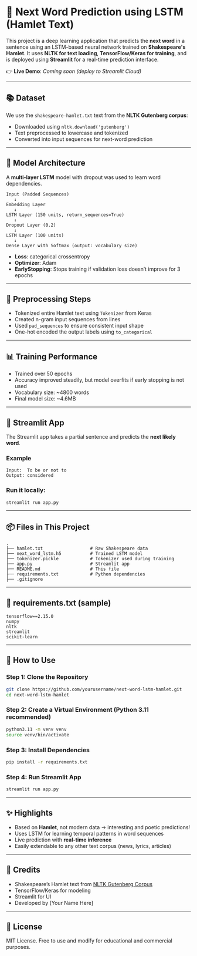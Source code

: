 # 🔮 Next Word Prediction using LSTM (Hamlet Text)

This project is a deep learning application that predicts the **next word** in a sentence using an LSTM-based neural network trained on **Shakespeare's Hamlet**. It uses **NLTK for text loading**, **TensorFlow/Keras for training**, and is deployed using **Streamlit** for a real-time prediction interface.

👉 **Live Demo**: *Coming soon (deploy to Streamlit Cloud)*

---

## 📚 Dataset

We use the `shakespeare-hamlet.txt` text from the **NLTK Gutenberg corpus**:

- Downloaded using `nltk.download('gutenberg')`
- Text preprocessed to lowercase and tokenized
- Converted into input sequences for next-word prediction

---

## 🧠 Model Architecture

A **multi-layer LSTM** model with dropout was used to learn word dependencies.

```
Input (Padded Sequences)
   ↓
Embedding Layer
   ↓
LSTM Layer (150 units, return_sequences=True)
   ↓
Dropout Layer (0.2)
   ↓
LSTM Layer (100 units)
   ↓
Dense Layer with Softmax (output: vocabulary size)
```

- **Loss**: categorical crossentropy
- **Optimizer**: Adam
- **EarlyStopping**: Stops training if validation loss doesn’t improve for 3 epochs

---

## 🧪 Preprocessing Steps

- Tokenized entire Hamlet text using `Tokenizer` from Keras
- Created n-gram input sequences from lines
- Used `pad_sequences` to ensure consistent input shape
- One-hot encoded the output labels using `to_categorical`

---

## 📊 Training Performance

- Trained over 50 epochs
- Accuracy improved steadily, but model overfits if early stopping is not used
- Vocabulary size: ~4800 words
- Final model size: ~4.6MB

---

## 🚀 Streamlit App

The Streamlit app takes a partial sentence and predicts the **next likely word**.

### Example

```
Input:  To be or not to
Output: considered
```

### Run it locally:

```bash
streamlit run app.py
```

---

## 📦 Files in This Project

```
.
├── hamlet.txt                  # Raw Shakespeare data
├── next_word_lstm.h5           # Trained LSTM model
├── tokenizer.pickle            # Tokenizer used during training
├── app.py                      # Streamlit app
├── README.md                   # This file
├── requirements.txt            # Python dependencies
├── .gitignore
```

---

## 📄 requirements.txt (sample)

```
tensorflow==2.15.0
numpy
nltk
streamlit
scikit-learn
```

---

## 🔧 How to Use

### Step 1: Clone the Repository

```bash
git clone https://github.com/yourusername/next-word-lstm-hamlet.git
cd next-word-lstm-hamlet
```

### Step 2: Create a Virtual Environment (Python 3.11 recommended)

```bash
python3.11 -m venv venv
source venv/bin/activate
```

### Step 3: Install Dependencies

```bash
pip install -r requirements.txt
```

### Step 4: Run Streamlit App

```bash
streamlit run app.py
```

---

## ✨ Highlights

- Based on **Hamlet**, not modern data → interesting and poetic predictions!
- Uses LSTM for learning temporal patterns in word sequences
- Live prediction with **real-time inference**
- Easily extendable to any other text corpus (news, lyrics, articles)

---

## 🙏 Credits

- Shakespeare’s Hamlet text from [NLTK Gutenberg Corpus](https://www.nltk.org/)
- TensorFlow/Keras for modeling
- Streamlit for UI
- Developed by [Your Name Here]

---

## 🏁 License

MIT License. Free to use and modify for educational and commercial purposes.
